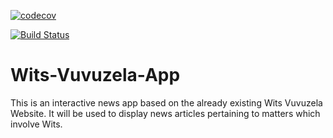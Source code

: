 [![codecov](https://codecov.io/gh/optisolcoms3009/Wits-Vuvuzela-App/branch/master/graph/badge.svg)](https://codecov.io/gh/optisolcoms3009/Wits-Vuvuzela-App)

[![Build Status](https://travis-ci.org/optisolcoms3009/Wits-Vuvuzela-App.png)](https://travis-ci.org/optisolcoms3009/Wits-Vuvuzela-App)


# Wits-Vuvuzela-App

This is an interactive news app based on the already existing Wits Vuvuzela Website. It will be used to display news articles pertaining to matters which involve Wits.

